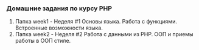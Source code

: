 ### Домашние задания по курсу PHP
1. Папка week1 - Неделя #1 Основы языка. Работа с функциями. Встроенные возможности языка.
2. Папка week2 - Неделя #2 Работа с данными из PHP. ООП и приемы работы в ООП стиле.